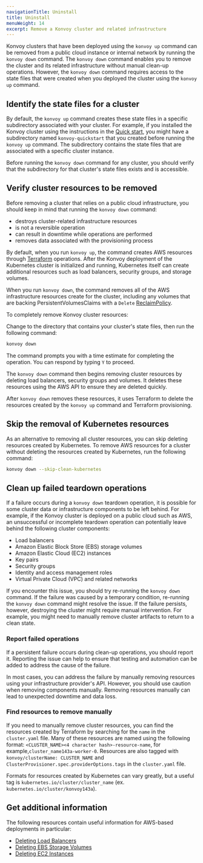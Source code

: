 ```yaml
---
navigationTitle: Uninstall
title: Uninstall
menuWeight: 14
excerpt: Remove a Konvoy cluster and related infrastructure
---
```


Konvoy clusters that have been deployed using the `konvoy up` command can be removed from a public cloud instance or internal network by running the `konvoy down` command.
The `konvoy down` command enables you to remove the cluster and its related infrastructure without manual clean-up operations.
However, the `konvoy down` command requires access to the state files that were created when you deployed the cluster using the `konvoy up` command.

## Identify the state files for a cluster

By default, the `konvoy up` command creates these state files in a specific subdirectory associated with your cluster.
For example, if you installed the Konvoy cluster using the instructions in the [Quick start](../quick-start/),
you might have a subdirectory named `konvoy-quickstart` that you created before running the `konvoy up` command.
The subdirectory contains the state files that are associated with a specific cluster instance.

Before running the `konvoy down` command for any cluster, you should verify that the subdirectory for that cluster's state files exists and is accessible.

## Verify cluster resources to be removed

Before removing a cluster that relies on a public cloud infrastructure, you should keep in mind that running the `konvoy down` command:

- destroys cluster-related infrastructure resources
- is not a reversible operation
- can result in downtime while operations are performed
- removes data associated with the provisioning process

By default, when you run `konvoy up`, the command creates AWS resources through [Terraform][terraform] operations.
After the Konvoy deployment of the Kubernetes cluster is initialized and running, Kubernetes itself can create additional resources such as load balancers, security groups, and storage volumes.

When you run `konvoy down`, the command removes all of the AWS infrastructure resources create for the cluster, including any volumes that are backing PersistentVolumesClaims with a `Delete` [ReclaimPolicy][reclaim-policy].

To completely remove Konvoy cluster resources:

Change to the directory that contains your cluster's state files, then run the following command:

```bash
konvoy down
```

The command prompts you with a time estimate for completing the operation. You can respond by typing `Y` to proceed.

The `konvoy down` command then begins removing cluster resources by deleting load balancers, security groups and volumes.
It deletes these resources using the AWS API to ensure they are deleted quickly.

After `konvoy down` removes these resources, it uses Terraform to delete the resources created by the `konvoy up` command and Terraform provisioning.

## Skip the removal of Kubernetes resources

As an alternative to removing all cluster resources, you can skip deleting resources created by Kubernetes.
To remove AWS resources for a cluster without deleting the resources created by Kubernetes, run the following command:

```bash
konvoy down --skip-clean-kubernetes
```

## Clean up failed teardown operations

If a failure occurs during a `konvoy down` teardown operation, it is possible for some cluster data or infrastructure components to be left behind.
For example, if the Konvoy cluster is deployed on a public cloud such as AWS, an unsuccessful or incomplete teardown operation can potentially leave behind the following cluster components:

- Load balancers
- Amazon Elastic Block Store (EBS) storage volumes
- Amazon Elastic Cloud (EC2) instances
- Key pairs
- Security groups
- Identity and access management roles
- Virtual Private Cloud (VPC) and related networks

If you encounter this issue, you should try re-running the `konvoy down` command.
If the failure was caused by a temporary condition, re-running the `konvoy down` command might resolve the issue.
If the failure persists, however, destroying the cluster might require manual intervention.
For example, you might need to manually remove cluster artifacts to return to a clean state.

### Report failed operations

If a persistent failure occurs during clean-up operations, you should report it.
Reporting the issue can help to ensure that testing and automation can be added to address the cause of the failure.

In most cases, you can address the failure by manually removing resources using your infrastructure provider's API.
However, you should use caution when removing components manually.
Removing resources manually can lead to unexpected downtime and data loss.

### Find resources to remove manually

If you need to manually remove cluster resources, you can find the resources created by Terraform by searching for the `name` in the `cluster.yaml` file.
Many of these resources are named using the following format: `<CLUSTER_NAME><4 character hash>-resource-name`, for example,`cluster_name143a-worker-0`.
Resources are also tagged with `konvoy/clusterName: CLUSTER_NAME` and `ClusterProvisioner.spec.providerOptions.tags` in the `cluster.yaml` file.

Formats for resources created by Kubernetes can vary greatly, but a useful tag is `kubernetes.io/cluster/cluster_name` (ex. `kubernetes.io/cluster/konvoy143a`).

## Get additional information

The following resources contain useful information for AWS-based deployments in particular:

- [Deleting Load Balancers][0]
- [Deleting EBS Storage Volumes][1]
- [Deleting EC2 Instances][2]

[0]:https://docs.aws.amazon.com/elasticloadbalancing/latest/application/load-balancer-delete.html
[1]:https://docs.aws.amazon.com/AWSEC2/latest/UserGuide/ebs-deleting-volume.html
[2]:https://docs.aws.amazon.com/AWSEC2/latest/UserGuide/terminating-instances.html
[terraform]: https://www.terraform.io
[reclaim-policy]: https://kubernetes.io/docs/tasks/administer-cluster/change-pv-reclaim-policy/
